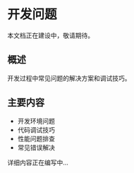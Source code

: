 # 开发问题

本文档正在建设中，敬请期待。

## 概述

开发过程中常见问题的解决方案和调试技巧。

## 主要内容

- 开发环境问题
- 代码调试技巧
- 性能问题排查
- 常见错误解决

详细内容正在编写中...
